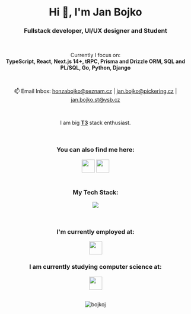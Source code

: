 <h1 align="center">Hi 👋, I'm Jan Bojko</h1>
<h3 align="center">Fullstack developer, UI/UX designer and Student</h3>
</br>
<p align="center">Currently I focus on: </br> <b>TypeScript, React, Next.js 14+, tRPC, Prisma and Drizzle ORM, SQL and PL/SQL, Go, Python, Django</b></p>
</br>
<p align="center">📫 Email Inbox: <a href="mailto:honzabojko@seznam.cz" title="Email">honzabojko@seznam.cz</a> | <a href="mailto:jan.bojko@pickering.cz" title="Email">jan.bojko@pickering.cz</a> | <a href="mailto:jan.bojko.st@vsb.cz" title="Email">jan.bojko.st@vsb.cz</a></p>
</br>
<p align="center">I am big <a href="https://create.t3.gg"><b>T3</b></a> stack enthusiast.</p>
</br>
<h3 align="center">You can also find me here:</h3>
<div align="center">
    <a href="https://www.linkedin.com/in/jan-bojko/" title="LinkedIn"><img height="35" src="https://img.shields.io/badge/LinkedIn-0077B5?style=for-the-badge&logo=linkedin&logoColor=white"></a>
    <a href="https://bojkoj.vercel.app" title="LinkedIn"><img height="35" src="https://img.shields.io/badge/Portfolio-255E63?style=for-the-badge&logo=About.me&logoColor=white"></a>
</div>  
</br>
<h3 align="center">My Tech Stack:</h3>

<div>
<p align="center">
  <a href="https://github.com/BojkoJ">
    <img src="https://skillicons.dev/icons?i=react,nextjs,nodejs,express,js,ts,tailwind,html,css,figma,github,git,python,go,linux,vscode,mysql,mongodb,prisma,c,cs,dotnet&perline=11" />
  </a>
</p>
</div>
</br>
<div align="center" gap="5px">
  <h3 align="center">I'm currently employed at:</h3>
  <a href="https://www.pickeringtest.com"><img height="35" src="https://upload.wikimedia.org/wikipedia/commons/9/98/Pickering-logo-blue-logo.svg"></a>
</div>

<div align="center" gap="5px">
  <h3 align="center">I am currently studying computer science at:</h3>
  <a href="https://www.vsb.cz/en"><img height="35" src="https://www.vsb.cz/share/webresources/logos/full/vsb/vsb_en.svg"></a>
</div>
<br>

<p align="center"><img align="center" src="https://github-profile-summary-cards.vercel.app/api/cards/repos-per-language?username=BojkoJ&theme=transparent&exclude=cpp,CSS,html,ruby,c" alt="bojkoj" />

</p>
